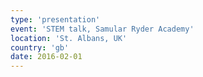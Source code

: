 ```yaml
---
type: 'presentation'
event: 'STEM talk, Samular Ryder Academy'
location: 'St. Albans, UK'
country: 'gb'
date: 2016-02-01
---
```

